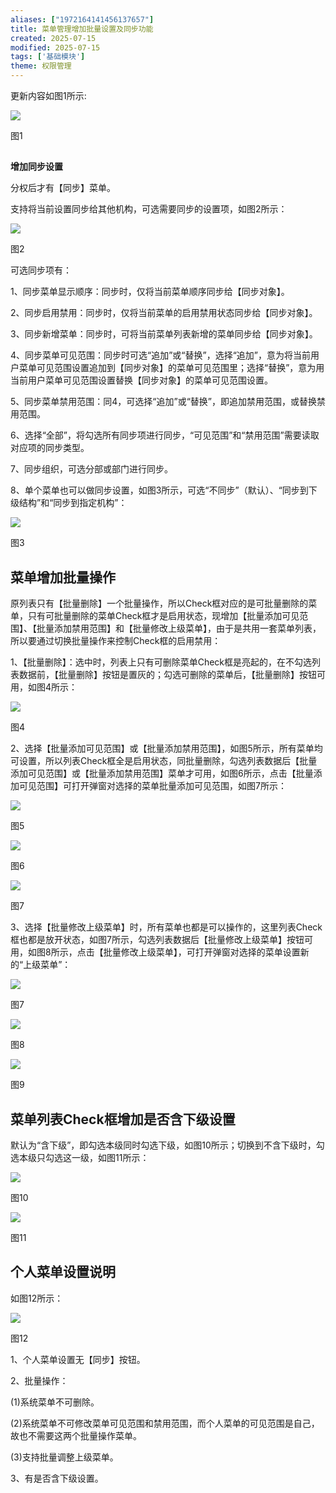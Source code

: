 ```yaml
---
aliases: ["1972164141456137657"]
title: 菜单管理增加批量设置及同步功能
created: 2025-07-15
modified: 2025-07-15
tags: ['基础模块']
theme: 权限管理
---
```


更新内容如图1所示:

![](77867507264a2244006522f01d94b821.jpg)

图1

##

**增加同步设置**

分权后才有【同步】菜单。

支持将当前设置同步给其他机构，可选需要同步的设置项，如图2所示：

![](eb98d54f8e4d978937ef45497b4e7365.jpg)

图2

可选同步项有：

1、同步菜单显示顺序：同步时，仅将当前菜单顺序同步给【同步对象】。

2、同步启用禁用：同步时，仅将当前菜单的启用禁用状态同步给【同步对象】。

3、同步新增菜单：同步时，可将当前菜单列表新增的菜单同步给【同步对象】。

4、同步菜单可见范围：同步时可选“追加”或“替换”，选择“追加”，意为将当前用户菜单可见范围设置追加到【同步对象】的菜单可见范围里；选择“替换”，意为用当前用户菜单可见范围设置替换【同步对象】的菜单可见范围设置。

5、同步菜单禁用范围：同4，可选择“追加”或“替换”，即追加禁用范围，或替换禁用范围。

6、选择“全部”，将勾选所有同步项进行同步，“可见范围”和“禁用范围”需要读取对应项的同步类型。

7、同步组织，可选分部或部门进行同步。

8、单个菜单也可以做同步设置，如图3所示，可选“不同步”（默认）、“同步到下级结构”和“同步到指定机构”：

![](41acd36003fae1e93e0c04ab2b704b0f.jpg)

图3

## **菜单增加批量操作**

原列表只有【批量删除】一个批量操作，所以Check框对应的是可批量删除的菜单，只有可批量删除的菜单Check框才是启用状态，现增加【批量添加可见范围】、【批量添加禁用范围】和【批量修改上级菜单】，由于是共用一套菜单列表，所以要通过切换批量操作来控制Check框的启用禁用：

1、【批量删除】：选中时，列表上只有可删除菜单Check框是亮起的，在不勾选列表数据前，【批量删除】按钮是置灰的；勾选可删除的菜单后，【批量删除】按钮可用，如图4所示：

![](1f3bbcf27fea077a854a3cf76cd10570.jpg)

图4

2、选择【批量添加可见范围】或【批量添加禁用范围】，如图5所示，所有菜单均可设置，所以列表Check框全是启用状态，同批量删除，勾选列表数据后【批量添加可见范围】或【批量添加禁用范围】菜单才可用，如图6所示，点击【批量添加可见范围】可打开弹窗对选择的菜单批量添加可见范围，如图7所示：

![](2f9d1a27742a98513fff292506ae208e.jpg)

图5

![](2e744a41db41a6596ed0fc7614a32f04.jpg)

图6

![](e414586a8ec70c96c11404ec630d8257.jpg)

图7

3、选择【批量修改上级菜单】时，所有菜单也都是可以操作的，这里列表Check框也都是放开状态，如图7所示，勾选列表数据后【批量修改上级菜单】按钮可用，如图8所示，点击【批量修改上级菜单】，可打开弹窗对选择的菜单设置新的“上级菜单”：

![](12c4be2ed4e256b41d951493e93af55f.jpg)

图7

![](ac12bb7d84d84e0fd8ca175de583429b.jpg)

图8

![](4a0c4afaa62704c23d984359dd164e5c.jpg)

图9

## **菜单列表Check框增加是否含下级设置**

默认为“含下级”，即勾选本级同时勾选下级，如图10所示；切换到不含下级时，勾选本级只勾选这一级，如图11所示：

![](f40738a30b3a35e98be498fe2ce5a089.jpg)

图10

![](c09d53baf1863f94a552d30afa0f4d9c.jpg)

图11

##

## **个人菜单设置说明**

如图12所示：

![](a8cd9670c4f31eeff0e7285a1a6fca39.jpg)

图12

1、个人菜单设置无【同步】按钮。

2、批量操作：

(1)系统菜单不可删除。

(2)系统菜单不可修改菜单可见范围和禁用范围，而个人菜单的可见范围是自己，故也不需要这两个批量操作菜单。

(3)支持批量调整上级菜单。

3、有是否含下级设置。